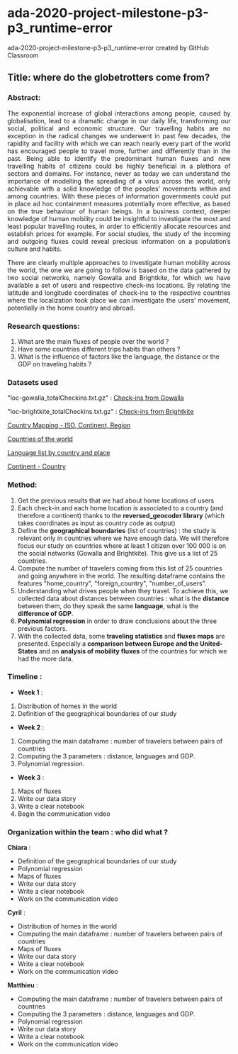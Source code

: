 # ada-2020-project-milestone-p3-p3_runtime-error
ada-2020-project-milestone-p3-p3_runtime-error created by GitHub Classroom

## Title: where do the globetrotters come from?
 
### Abstract:

<p align="justify">The exponential increase of global interactions among people, caused by globalisation, lead to a dramatic change in our daily life, transforming our social, political and economic structure. 
Our travelling habits are no exception in the radical changes we underwent in past few decades, the rapidity and facility with which we can reach nearly every part of the world has encouraged people to travel more, further and differently than in the past. 
Being able to identify the predominant human fluxes and new travelling habits of citizens could be highly beneficial in a plethora of sectors and domains. For instance, never as today we can understand the importance of modelling the spreading of a virus across the world, only achievable with a solid knowledge of the peoples’ movements within and among countries. With these pieces of information governments could put in place ad hoc containment measures potentially more effective, as based on the true behaviour of human beings. In a business context, deeper knowledge of human mobility could be insightful to investigate the most and least popular travelling routes, in order to efficiently allocate resources and establish prices for example. For social studies, the study of the incoming and outgoing fluxes could reveal precious information on a population’s culture and habits.</p>
<p align="justify">There are clearly multiple approaches to investigate human mobility across the world, the one we are going to follow is based on the data gathered by two social networks, namely Gowalla and Brightkite, for which we have available a set of users and respective check-ins locations. 
By relating the latitude and longitude coordinates of check-ins to the respective countries where the localization took place we can investigate the users’ movement, potentially in the home country and abroad. </p>
 
### Research questions: 
1. What are the main fluxes of people over the world ?
2. Have some countries different trips habits than others ?
3. What is the influence of factors like the language, the distance or the GDP on traveling habits ?

### Datasets used 

"loc-gowalla_totalCheckins.txt.gz" : [Check-ins from Gowalla](https://snap.stanford.edu/data/loc-gowalla.html) 

"loc-brightkite_totalCheckins.txt.gz" : [Check-ins from Brightkite](http://snap.stanford.edu/data/loc-brightkite.html)

[Country Mapping - ISO, Continent, Region](https://www.kaggle.com/andradaolteanu/country-mapping-iso-continent-region)

[Countries of the world](https://www.kaggle.com/fernandol/countries-of-the-world)

[Language list by country and place](https://www.kaggle.com/zinovadr/language-list-by-country-and-place?select=Language+List+by+Country+and+Place.xlsx)

[Continent - Country](https://www.kaggle.com/sarques/conticountry)
 
### Method:
1. Get the previous results that we had about home locations of users
2. Each check-in and each home location is associated to a country (and therefore a continent) thanks to the **reversed_geocoder library** (which takes coordinates as input as country code as output)
3. Define the **geographical boundaries** (list of countries) : the study is relevant only in countries where we have enough data. We will therefore focus our study on countries where at least 1 citizen over 100 000 is on the social networks (Gowalla and Brightkite). This give us a list of 25 countries. 
4. Compute the number of travelers coming from this list of 25 countries and going anywhere in the world. The resulting dataframe contains the features "home_country", "foreign_country", "number_of_users". 
5. Understanding what drives people when they travel. To achieve this, we collected data about distances between countries : what is the **distance** between them, do they speak the same **language**, what is the **difference of GDP**. 
6. **Polynomial regression** in order to draw conclusions about the three previous factors.
7. With the collected data, some **traveling statistics** and **fluxes maps** are presented. Especially a **comparison between Europe and the United-States** and an **analysis of mobility fluxes** of the countries for which we had the more data. 

### Timeline :

-    **Week 1** :
1. Distribution of homes in the world  
2. Definition of the geographical boundaries of our study

-    **Week 2** :
1. Computing the main dataframe : number of travelers between pairs of countries
2. Computing the 3 parameters : distance, languages and GDP.
3. Polynomial regression. 

-    **Week 3** : 
1. Maps of fluxes 
2. Write our data story
3. Write a clear notebook 
4. Begin the communication video 

### Organization within the team : who did what ?

**Chiara** :
- Definition of the geographical boundaries of our study
- Polynomial regression
- Maps of fluxes 
- Write our data story
- Write a clear notebook
- Work on the communication video

**Cyril** :
- Distribution of homes in the world
- Computing the main dataframe : number of travelers between pairs of countries
- Maps of fluxes
- Write our data story
- Write a clear notebook
- Work on the communication video

**Matthieu** :
- Computing the main dataframe : number of travelers between pairs of countries
- Computing the 3 parameters : distance, languages and GDP.
- Polynomial regression
- Write our data story
- Write a clear notebook
- Work on the communication video

